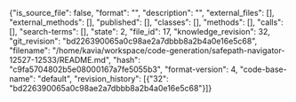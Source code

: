 {"is_source_file": false, "format": "", "description": "", "external_files": [], "external_methods": [], "published": [], "classes": [], "methods": [], "calls": [], "search-terms": [], "state": 2, "file_id": 17, "knowledge_revision": 32, "git_revision": "bd226390065a0c98ae2a7dbbb8a2b4a0e16e5c68", "filename": "/home/kavia/workspace/code-generation/safepath-navigator-12527-12533/README.md", "hash": "c9fa5704802b5e08000167a7fe5055b3", "format-version": 4, "code-base-name": "default", "revision_history": [{"32": "bd226390065a0c98ae2a7dbbb8a2b4a0e16e5c68"}]}